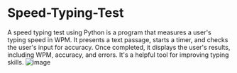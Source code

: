 # Speed-Typing-Test
A speed typing test using Python is a program that measures a user's typing speed in WPM. It presents a text passage, starts a timer, and checks the user's input for accuracy. Once completed, it displays the user's results, including WPM, accuracy, and errors. It's a helpful tool for improving typing skills.
![image](https://user-images.githubusercontent.com/104504630/235633591-6bf0848f-a75d-4fb8-94b6-69cd047b3cad.png)

